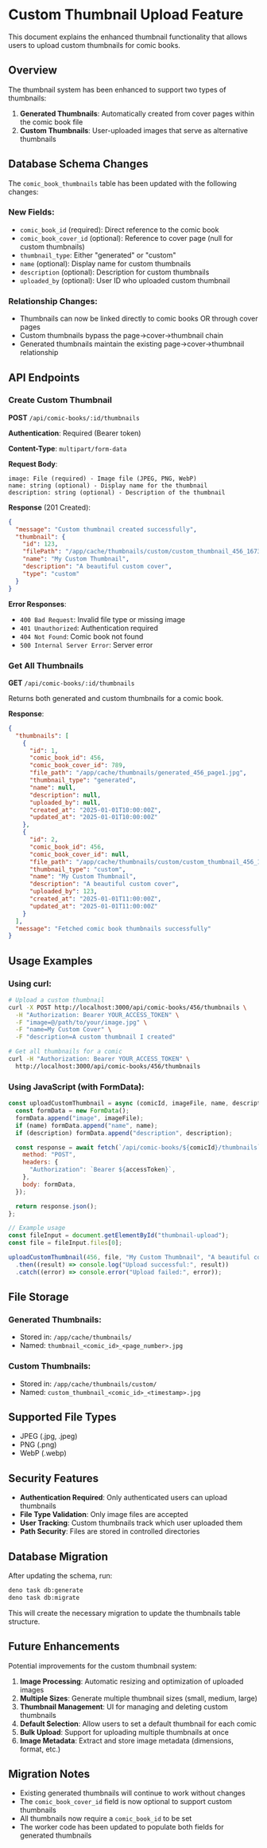 # Custom Thumbnail Upload Feature

This document explains the enhanced thumbnail functionality that allows users to
upload custom thumbnails for comic books.

## Overview

The thumbnail system has been enhanced to support two types of thumbnails:

1. **Generated Thumbnails**: Automatically created from cover pages within the
   comic book file
2. **Custom Thumbnails**: User-uploaded images that serve as alternative
   thumbnails

## Database Schema Changes

The `comic_book_thumbnails` table has been updated with the following changes:

### New Fields:

- `comic_book_id` (required): Direct reference to the comic book
- `comic_book_cover_id` (optional): Reference to cover page (null for custom
  thumbnails)
- `thumbnail_type`: Either "generated" or "custom"
- `name` (optional): Display name for custom thumbnails
- `description` (optional): Description for custom thumbnails
- `uploaded_by` (optional): User ID who uploaded custom thumbnail

### Relationship Changes:

- Thumbnails can now be linked directly to comic books OR through cover pages
- Custom thumbnails bypass the page→cover→thumbnail chain
- Generated thumbnails maintain the existing page→cover→thumbnail relationship

## API Endpoints

### Create Custom Thumbnail

**POST** `/api/comic-books/:id/thumbnails`

**Authentication**: Required (Bearer token)

**Content-Type**: `multipart/form-data`

**Request Body**:

```
image: File (required) - Image file (JPEG, PNG, WebP)
name: string (optional) - Display name for the thumbnail
description: string (optional) - Description of the thumbnail
```

**Response** (201 Created):

```json
{
  "message": "Custom thumbnail created successfully",
  "thumbnail": {
    "id": 123,
    "filePath": "/app/cache/thumbnails/custom/custom_thumbnail_456_1673024400000.jpg",
    "name": "My Custom Thumbnail",
    "description": "A beautiful custom cover",
    "type": "custom"
  }
}
```

**Error Responses**:

- `400 Bad Request`: Invalid file type or missing image
- `401 Unauthorized`: Authentication required
- `404 Not Found`: Comic book not found
- `500 Internal Server Error`: Server error

### Get All Thumbnails

**GET** `/api/comic-books/:id/thumbnails`

Returns both generated and custom thumbnails for a comic book.

**Response**:

```json
{
  "thumbnails": [
    {
      "id": 1,
      "comic_book_id": 456,
      "comic_book_cover_id": 789,
      "file_path": "/app/cache/thumbnails/generated_456_page1.jpg",
      "thumbnail_type": "generated",
      "name": null,
      "description": null,
      "uploaded_by": null,
      "created_at": "2025-01-01T10:00:00Z",
      "updated_at": "2025-01-01T10:00:00Z"
    },
    {
      "id": 2,
      "comic_book_id": 456,
      "comic_book_cover_id": null,
      "file_path": "/app/cache/thumbnails/custom/custom_thumbnail_456_1673024400000.jpg",
      "thumbnail_type": "custom",
      "name": "My Custom Thumbnail",
      "description": "A beautiful custom cover",
      "uploaded_by": 123,
      "created_at": "2025-01-01T11:00:00Z",
      "updated_at": "2025-01-01T11:00:00Z"
    }
  ],
  "message": "Fetched comic book thumbnails successfully"
}
```

## Usage Examples

### Using curl:

```bash
# Upload a custom thumbnail
curl -X POST http://localhost:3000/api/comic-books/456/thumbnails \
  -H "Authorization: Bearer YOUR_ACCESS_TOKEN" \
  -F "image=@/path/to/your/image.jpg" \
  -F "name=My Custom Cover" \
  -F "description=A custom thumbnail I created"

# Get all thumbnails for a comic
curl -H "Authorization: Bearer YOUR_ACCESS_TOKEN" \
  http://localhost:3000/api/comic-books/456/thumbnails
```

### Using JavaScript (with FormData):

```javascript
const uploadCustomThumbnail = async (comicId, imageFile, name, description) => {
  const formData = new FormData();
  formData.append("image", imageFile);
  if (name) formData.append("name", name);
  if (description) formData.append("description", description);

  const response = await fetch(`/api/comic-books/${comicId}/thumbnails`, {
    method: "POST",
    headers: {
      "Authorization": `Bearer ${accessToken}`,
    },
    body: formData,
  });

  return response.json();
};

// Example usage
const fileInput = document.getElementById("thumbnail-upload");
const file = fileInput.files[0];

uploadCustomThumbnail(456, file, "My Custom Thumbnail", "A beautiful cover")
  .then((result) => console.log("Upload successful:", result))
  .catch((error) => console.error("Upload failed:", error));
```

## File Storage

### Generated Thumbnails:

- Stored in: `/app/cache/thumbnails/`
- Named: `thumbnail_<comic_id>_<page_number>.jpg`

### Custom Thumbnails:

- Stored in: `/app/cache/thumbnails/custom/`
- Named: `custom_thumbnail_<comic_id>_<timestamp>.jpg`

## Supported File Types

- JPEG (.jpg, .jpeg)
- PNG (.png)
- WebP (.webp)

## Security Features

- **Authentication Required**: Only authenticated users can upload thumbnails
- **File Type Validation**: Only image files are accepted
- **User Tracking**: Custom thumbnails track which user uploaded them
- **Path Security**: Files are stored in controlled directories

## Database Migration

After updating the schema, run:

```bash
deno task db:generate
deno task db:migrate
```

This will create the necessary migration to update the thumbnails table
structure.

## Future Enhancements

Potential improvements for the custom thumbnail system:

1. **Image Processing**: Automatic resizing and optimization of uploaded images
2. **Multiple Sizes**: Generate multiple thumbnail sizes (small, medium, large)
3. **Thumbnail Management**: UI for managing and deleting custom thumbnails
4. **Default Selection**: Allow users to set a default thumbnail for each comic
5. **Bulk Upload**: Support for uploading multiple thumbnails at once
6. **Image Metadata**: Extract and store image metadata (dimensions, format,
   etc.)

## Migration Notes

- Existing generated thumbnails will continue to work without changes
- The `comic_book_cover_id` field is now optional to support custom thumbnails
- All thumbnails now require a `comic_book_id` to be set
- The worker code has been updated to populate both fields for generated
  thumbnails
